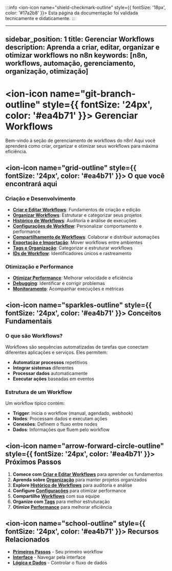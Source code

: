 :::info
<ion-icon name="shield-checkmark-outline" style={{ fontSize: '18px', color: '#17a2b8' }}></ion-icon> Esta página da documentação foi validada tecnicamente e didaticamente.
:::

---
sidebar_position: 1
title: Gerenciar Workflows
description: Aprenda a criar, editar, organizar e otimizar workflows no n8n
keywords: [n8n, workflows, automação, gerenciamento, organização, otimização]
---

# <ion-icon name="git-branch-outline" style={{ fontSize: '24px', color: '#ea4b71' }}></ion-icon> Gerenciar Workflows

Bem-vindo à seção de gerenciamento de workflows do n8n! Aqui você aprenderá como criar, organizar e otimizar seus workflows para máxima eficiência.

## <ion-icon name="grid-outline" style={{ fontSize: '24px', color: '#ea4b71' }}></ion-icon> O que você encontrará aqui

### Criação e Desenvolvimento

- **[Criar e Editar Workflows](./criar-editar)**: Fundamentos de criação e edição
- **[Organizar Workflows](./organizar)**: Estruturar e categorizar seus projetos
- **[Histórico de Workflows](./historico)**: Auditoria e análise de execuções
- **[Configurações de Workflow](./configuracoes)**: Personalizar comportamento e performance
- **[Compartilhamento de Workflows](./compartilhamento)**: Colaborar e distribuir automações
- **[Exportação e Importação](./export-import)**: Mover workflows entre ambientes
- **[Tags e Organização](./tags)**: Categorizar e estruturar workflows
- **[IDs de Workflow](./workflow-id)**: Identificadores únicos e rastreamento

### Otimização e Performance

- **[Otimizar Performance](./otimizar)**: Melhorar velocidade e eficiência
- **[Debugging](./debugging)**: Identificar e corrigir problemas
- **[Monitoramento](./monitoring)**: Acompanhar execuções e métricas

## <ion-icon name="sparkles-outline" style={{ fontSize: '24px', color: '#ea4b71' }}></ion-icon> Conceitos Fundamentais

### O que são Workflows?

Workflows são sequências automatizadas de tarefas que conectam diferentes aplicações e serviços. Eles permitem:

- **Automatizar processos** repetitivos
- **Integrar sistemas** diferentes
- **Processar dados** automaticamente
- **Executar ações** baseadas em eventos

### Estrutura de um Workflow

Um workflow típico contém:

- **Trigger**: Inicia o workflow (manual, agendado, webhook)
- **Nodes**: Processam dados e executam ações
- **Conexões**: Definem o fluxo entre nodes
- **Dados**: Informações que fluem pelo workflow

## <ion-icon name="arrow-forward-circle-outline" style={{ fontSize: '24px', color: '#ea4b71' }}></ion-icon> Próximos Passos

1. **Comece com [Criar e Editar Workflows](./criar-editar)** para aprender os fundamentos
2. **Aprenda sobre [Organização](./organizar)** para manter projetos organizados
3. **Explore [Histórico de Workflows](./historico)** para auditoria e análise
4. **Configure [Configurações](./configuracoes)** para otimizar performance
5. **Compartilhe [Workflows](./compartilhamento)** com sua equipe
6. **Organize com [Tags](./tags)** para melhor estruturação
7. **Otimize [Performance](./otimizar)** para melhorar eficiência

## <ion-icon name="school-outline" style={{ fontSize: '24px', color: '#ea4b71' }}></ion-icon> Recursos Relacionados

- **[Primeiros Passos](../../primeiros-passos/primeiro-workflow)** - Seu primeiro workflow
- **[Interface](../interface/navegacao-editor-ui)** - Navegar pela interface
- **[Lógica e Dados](../../logica-e-dados)** - Controlar o fluxo de dados
